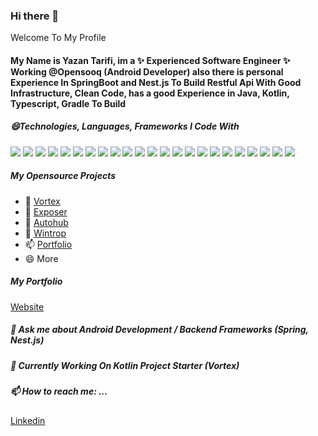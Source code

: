 ### Hi there 👋

Welcome To My Profile
#### My Name is Yazan Tarifi, im a ✨ Experienced Software Engineer ✨ Working @Opensooq (Android Developer) also there is personal Experience In SpringBoot and Nest.js To Build Restful Api With Good Infrastructure, Clean Code, has a good Experience in Java, Kotlin, Typescript, Gradle To Build 

##### 😄Technologies, Languages, Frameworks I Code With
![](https://img.shields.io/badge/Frontend-Android-green)
![](https://img.shields.io/badge/Frontend-React.js-blue)
![](https://img.shields.io/badge/Languages-Java-lightgrey)
![](https://img.shields.io/badge/Languages-Kotlin-orange)
![](https://img.shields.io/badge/Languages-Grovvy-red)
![](https://img.shields.io/badge/Languages-Typescript-yellow)
![](https://img.shields.io/badge/Languages-Javascript-lightgrey)
![](https://img.shields.io/badge/Frameworks-SpringBoot-green)
![](https://img.shields.io/badge/Frameworks-Ktor-yellowgreen)
![](https://img.shields.io/badge/Frameworks-Nest.js-red)
![](https://img.shields.io/badge/CI-Jenkins-red)
![](https://img.shields.io/badge/Plugins-Gradle-green)
![](https://img.shields.io/badge/Tools-Git-lightgrey)
![](https://img.shields.io/badge/Tools-Docker-blue)
![](https://img.shields.io/badge/Backend-Restful%20Api-orange)
![](https://img.shields.io/badge/Design-Photoshop-blue)
![](https://img.shields.io/badge/Libraries-Bintray-green)
![](https://img.shields.io/badge/Libraries-MavenCentral-green)
![](https://img.shields.io/badge/Sections-Firebase-green)
![](https://img.shields.io/badge/Tools-Npm-blue)
![](https://img.shields.io/badge/Frameworks-Node.js-yellow)
![](https://img.shields.io/badge/Database-Mysql-green)
![](https://img.shields.io/badge/Database-Mongo-red)

##### My Opensource Projects

- 🌱 [Vortex](https://github.com/vortex-io/vortex)
- 👯 [Exposer](https://github.com/Yazan98/Exposer)
- 🤔 [Autohub](https://github.com/Yazan98/Github-Client)
- 💬 [Wintrop](https://github.com/Yazan98/Wintrop)
- 📫 [Portfolio](https://github.com/Yazan98/portfolio)
- 😄 More

##### My Portfolio
[Website](https://yazan98.github.io)

##### 💬 Ask me about Android Development / Backend Frameworks (Spring, Nest.js)
##### 🤔 Currently Working On Kotlin Project Starter (Vortex)
##### 📫 How to reach me: ...
[Linkedin](https://www.linkedin.com/in/yazan-tarifi-106282192/)

